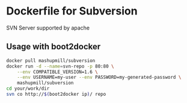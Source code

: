 Dockerfile for Subversion
===

SVN Server supported by apache

## Usage with boot2docker

```sh
docker pull mashupmill/subversion
docker run -d --name=svn-repo -p 80:80 \
    --env COMPATIBLE_VERSION=1.6 \
    --env USERNAME=my-user --env PASSWORD=my-generated-password \
    mashupmill/subversion
cd your/work/dir
svn co http://$(boot2docker ip)/ repo
```
